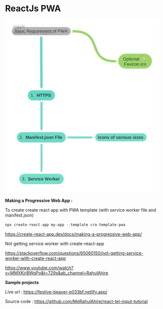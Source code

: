 # ReactJs PWA

![image](./images/image6.png)

**Making a Progressive Web App :**

To create create react app with PWA template (with service worker file and manifest.json)

```jsx showLineNumbers
npx create-react-app my-app --template cra-template-pwa
```

https://create-react-app.dev/docs/making-a-progressive-web-app/

Not getting service worker with create-react-app

https://stackoverflow.com/questions/65060150/not-getting-service-worker-with-create-react-app

https://www.youtube.com/watch?v=MMXKjrBWgPo&t=729s&ab_channel=RahulAhire

**Sample projects**

Live url : https://festive-beaver-e033bf.netlify.app/

Source code : https://github.com/MeRahulAhire/react-tel-input-tutorial
